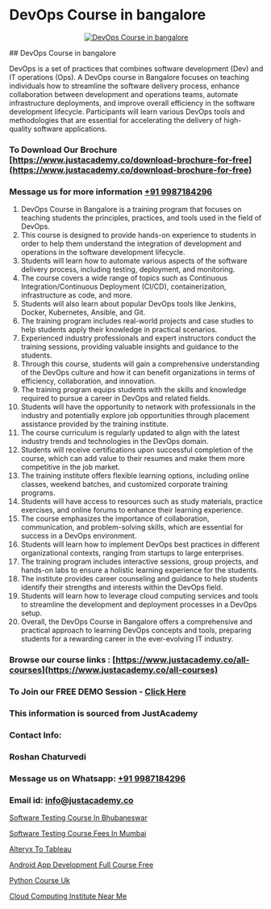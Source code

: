# DevOps Course in bangalore

<p align="center">
  <a href="https://justacademy.co/program-detail/software-testing">
    <img src="https://justacademy.co/storage2/program_images/1704700438.webp" alt="DevOps Course in bangalore">
  </a>
</p>
## DevOps Course in bangalore

DevOps is a set of practices that combines software development (Dev) and IT operations (Ops). A DevOps course in Bangalore focuses on teaching individuals how to streamline the software delivery process, enhance collaboration between development and operations teams, automate infrastructure deployments, and improve overall efficiency in the software development lifecycle. Participants will learn various DevOps tools and methodologies that are essential for accelerating the delivery of high-quality software applications.
### To Download Our Brochure [https://www.justacademy.co/download-brochure-for-free](https://www.justacademy.co/download-brochure-for-free)
### Message us for more information [+91 9987184296](https://api.whatsapp.com/send?phone=919987184296)
1) DevOps Course in Bangalore is a training program that focuses on teaching students the principles, practices, and tools used in the field of DevOps.
2) This course is designed to provide hands-on experience to students in order to help them understand the integration of development and operations in the software development lifecycle.
3) Students will learn how to automate various aspects of the software delivery process, including testing, deployment, and monitoring.
4) The course covers a wide range of topics such as Continuous Integration/Continuous Deployment (CI/CD), containerization, infrastructure as code, and more.
5) Students will also learn about popular DevOps tools like Jenkins, Docker, Kubernetes, Ansible, and Git.
6) The training program includes real-world projects and case studies to help students apply their knowledge in practical scenarios.
7) Experienced industry professionals and expert instructors conduct the training sessions, providing valuable insights and guidance to the students.
8) Through this course, students will gain a comprehensive understanding of the DevOps culture and how it can benefit organizations in terms of efficiency, collaboration, and innovation.
9) The training program equips students with the skills and knowledge required to pursue a career in DevOps and related fields.
10) Students will have the opportunity to network with professionals in the industry and potentially explore job opportunities through placement assistance provided by the training institute.
11) The course curriculum is regularly updated to align with the latest industry trends and technologies in the DevOps domain.
12) Students will receive certifications upon successful completion of the course, which can add value to their resumes and make them more competitive in the job market.
13) The training institute offers flexible learning options, including online classes, weekend batches, and customized corporate training programs.
14) Students will have access to resources such as study materials, practice exercises, and online forums to enhance their learning experience.
15) The course emphasizes the importance of collaboration, communication, and problem-solving skills, which are essential for success in a DevOps environment.
16) Students will learn how to implement DevOps best practices in different organizational contexts, ranging from startups to large enterprises.
17) The training program includes interactive sessions, group projects, and hands-on labs to ensure a holistic learning experience for the students.
18) The institute provides career counseling and guidance to help students identify their strengths and interests within the DevOps field.
19) Students will learn how to leverage cloud computing services and tools to streamline the development and deployment processes in a DevOps setup.
20) Overall, the DevOps Course in Bangalore offers a comprehensive and practical approach to learning DevOps concepts and tools, preparing students for a rewarding career in the ever-evolving IT industry.

### Browse our course links : [https://www.justacademy.co/all-courses](https://www.justacademy.co/all-courses) 
### To Join our FREE DEMO Session - [Click Here](https://www.justacademy.co/register-for-course-demo)


### This information is sourced from JustAcademy
### Contact Info:
### Roshan Chaturvedi
### Message us on Whatsapp: [+91 9987184296](https://api.whatsapp.com/send?phone=919987184296)
### Email id: [info@justacademy.co](mailto:info@justacademy.co)
                
[Software Testing Course In Bhubaneswar](https://www.linkedin.com/pulse/software-testing-course-bhubaneswar-software-training-sunnyvale-jsxzc?trackingId=M%2BqaIt6GebSUtie3oG0qNQ%3D%3D&lipi=urn%3Ali%3Apage%3Ad_flagship3_company_admin%3BBSY%2B%2Fy34Qwixo35QOcgx1g%3D%3D)

[Software Testing Course Fees In Mumbai](https://www.linkedin.com/pulse/software-testing-course-fees-mumbai-justacademy-bay-area-cmpyc?trackingId=BEfGk%2BXU4B2DHjgMorOwpA%3D%3D&lipi=urn%3Ali%3Apage%3Ad_flagship3_company_admin%3Bs5%2FvGqECTA%2BmpH%2FwcWkKiQ%3D%3D)

[Alteryx To Tableau](https://medium.com/@ranepooja/alteryx-to-tableau-67f876b5cbe9)

[Android App Development Full Course Free](https://medium.com/@akanshapatil/android-app-development-full-course-free-fbbc2ca5c710)

[Python Course Uk](https://justacademyin.github.io/justacademy/python-course-uk)

[Cloud Computing Institute Near Me](https://justacademyin.github.io/justacademy/cloud-computing-institute-near-me)

